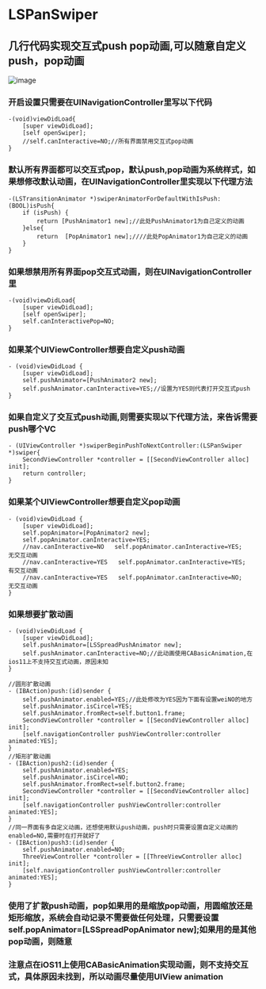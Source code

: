 # LSPanSwiper
## 几行代码实现交互式push pop动画,可以随意自定义push，pop动画
![image](https://github.com/lsmakethebest/LSPanSwiper/blob/master/2.gif)
### 开启设置只需要在UINavigationController里写以下代码
```
-(void)viewDidLoad{
    [super viewDidLoad];
    [self openSwiper];
    //self.canInteractive=NO;//所有界面禁用交互式pop动画
}
```
### 默认所有界面都可以交互式pop，默认push,pop动画为系统样式，如果想修改默认动画，在UINavigationController里实现以下代理方法
```
-(LSTransitionAnimator *)swiperAnimatorForDefaultWithIsPush:(BOOL)isPush{
    if (isPush) {
        return [PushAnimator1 new];//此处PushAnimator1为自己定义的动画
    }else{
        return  [PopAnimator1 new];////此处PopAnimator1为自己定义的动画
    }
}
```

### 如果想禁用所有界面pop交互式动画，则在UINavigationController里
```
-(void)viewDidLoad{
    [super viewDidLoad];
    [self openSwiper];
    self.canInteractivePop=NO;
}
```
### 如果某个UIViewController想要自定义push动画
```
- (void)viewDidLoad {
    [super viewDidLoad];
    self.pushAnimator=[PushAnimator2 new];
    self.pushAnimator.canInteractive=YES;//设置为YES则代表打开交互式push
}
```
### 如果自定义了交互式push动画,则需要实现以下代理方法，来告诉需要push哪个VC
```
- (UIViewController *)swiperBeginPushToNextController:(LSPanSwiper *)swiper{
    SecondViewController *controller = [[SecondViewController alloc] init];
    return controller;
}
```
### 如果某个UIViewController想要自定义pop动画
```
- (void)viewDidLoad {
    [super viewDidLoad];
    self.popAnimator=[PopAnimator2 new];
    self.popAnimator.canInteractive=YES;
    //nav.canInteractive=NO   self.popAnimator.canInteractive=YES;   无交互动画
    //nav.canInteractive=YES   self.popAnimator.canInteractive=YES;  有交互动画
    //nav.canInteractive=YES   self.popAnimator.canInteractive=NO;   无交互动画
}
```
### 如果想要扩散动画
```
- (void)viewDidLoad {
    [super viewDidLoad];
    self.pushAnimator=[LSSpreadPushAnimator new];
    self.pushAnimator.canInteractive=NO;//此动画使用CABasicAnimation,在ios11上不支持交互式动画，原因未知
}

//圆形扩散动画
- (IBAction)push:(id)sender {
    self.pushAnimator.enabled=YES;//此处修改为YES因为下面有设置weiNO的地方
    self.pushAnimator.isCircel=YES;
    self.pushAnimator.fromRect=self.button1.frame;
    SecondViewController *controller = [[SecondViewController alloc] init];
    [self.navigationController pushViewController:controller animated:YES];
}
//矩形扩散动画
- (IBAction)push2:(id)sender {
    self.pushAnimator.enabled=YES;
    self.pushAnimator.isCircel=NO;
    self.pushAnimator.fromRect=self.button2.frame;
    SecondViewController *controller = [[SecondViewController alloc] init];
    [self.navigationController pushViewController:controller animated:YES];
}
//同一界面有多自定义动画，还想使用默认push动画，push时只需要设置自定义动画的enabled=NO,需要时在打开就好了
- (IBAction)push3:(id)sender {
    self.pushAnimator.enabled=NO;
    ThreeViewController *controller = [[ThreeViewController alloc] init];
    [self.navigationController pushViewController:controller animated:YES];
}
```
### 使用了扩散push动画，pop如果用的是缩放pop动画，用圆缩放还是矩形缩放，系统会自动记录不需要做任何处理，只需要设置  self.popAnimator=[LSSpreadPopAnimator new];如果用的是其他pop动画，则随意
### 注意点在iOS11上使用CABasicAnimation实现动画，则不支持交互式，具体原因未找到，所以动画尽量使用UIView animation



